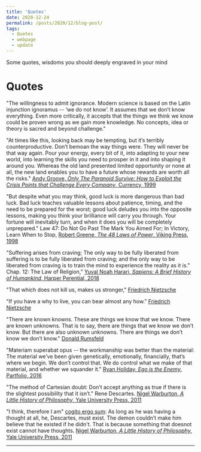 ```yaml
---
title: 'Quotes'
date: 2020-12-24
permalink: /posts/2020/12/blog-post/
tags:
  - Quotes
  - webpage
  - update
---
```


Some quotes, wisdoms you should deeply engraved in your mind

Quotes
======

"The willingness to admit ignorance. Modern science is based on the Latin injunction ignoramus -- ‘we do not know’. It assumes that we don’t know everything. Even more critically, it accepts that the things we think we know could be proven wrong as we gain more knowledge. No concepts, idea or theory is sacred and beyond challenge."

"At times like this, looking back may be tempting, but it’s terribly counterproductive. Don’t bemoan the way things were. They will never be that way again. Pour your energy, every bit of it, into adapting to your new world, into learning the skills you need to prosper in it and into shaping it around you. Whereas the old land presented limited opportunity or none at all, the new land enables you to have a future whose rewards are worth all the risks." [Andy Groove, *Only The Paranoid Survive: How to Exploit the Crisis Points that Challenge Every Company*, Currency, 1999](https://www.penguinrandomhouse.com/books/72469/only-the-paranoid-survive-by-andrew-grove/)

"But despite what you may think, good luck is more dangerous than bad luck. Bad luck teaches valuable lessons about patience, timing, and the need to be prepared for the worst; good luck deludes you into the opposite lessons, making you think your brilliance will carry you through. Your fortune will inevitably turn, and when it does you will be completely unprepared." Law 47: Do Not Go Past The Mark You Aimed For; In Victory, Learn When to Stop, [Robert Greene, *The 48 Laws of Power*, Viking Press, 1998](https://en.wikipedia.org/wiki/The_48_Laws_of_Power)

"Suffering arises from craving; The only way to be fully liberated from suffering is to be fully liberated from craving; and the only way to be liberated from craving is to train the mind to experience the reality as it is." Chap. 12: The Law of Religion,” [Yuval Noah Harari, *Sapiens: A Brief History of Humankind*, Harper Perential, 2018](https://www.ynharari.com/book/sapiens-2/)

"That which does not kill us, makes us stronger," [Friedrich Nietzsche](https://thebestbrainpossible.com/what-doesnt-kill-you-makes-you-stronger/)

"If you have a why to live, you can bear almost any how." [Friedrich Nietzsche](https://www.oxfordreference.com/view/10.1093/acref/9780191843730.001.0001/q-oro-ed5-00007886)

"There are known knowns. These are things we know that we know. There are known unknowns. That is to say, there are things that we know we don’t know. But there are also unknown unknowns. There are things we don’t know we don’t know." [Donald Rumsfeld](https://en.wikipedia.org/wiki/There_are_known_knowns)

"Materiam superabat opus -- the workmanship was better than the material: The material we’ve been given genetically, emotionally, financially, that’s where we begin. We don’t control that. We do control what we make of that material, and whether we squander it." [Ryan Holiday, *Ego is the Enemy*, Partfolio, 2016](http://egoistheenemy.com/)

"The method of Cartesian doubt: Don’t accept anything as true if there is the slightest possibility that it isn’t." Rene Descartes. [Nigel Warburton, *A Little History of Philosophy*, Yale University Press, 2011](https://www.barnesandnoble.com/w/little-history-of-philosophy-nigel-warburton/1102122082)

"I think, therefore I am" [cogito ergo sum](https://en.wikipedia.org/wiki/Cogito,_ergo_sum): As long as he was having a thought at all, he, Descartes, must exist. The demon couldn’t make him believe that he existed if he didn't. That is because something that doesnot exist cannot have thoughts. [Nigel Warburton, *A Little History of Philosophy*, Yale University Press, 2011](https://www.barnesandnoble.com/w/little-history-of-philosophy-nigel-warburton/1102122082)

------